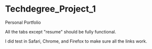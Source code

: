 # Techdegree_Project_1
 Personal Portfolio

All the tabs except "resume" should be fully functional. 

I did test in Safari, Chrome, and Firefox to make sure all the links work. 